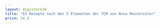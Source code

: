 ```yaml
---
layout: digistore24
title: "63 Rezepte nach den 5 Elementen der TCM von Anna Reschreiter"
price: 24.9
---
```


